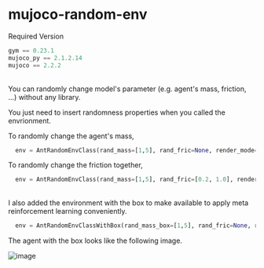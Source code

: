 # mujoco-random-env
Required Version

```python
gym == 0.23.1
mujoco_py == 2.1.2.14
mujoco == 2.2.2
```
</br>
You can randomly change model's parameter (e.g. agent's mass, friction, ...) without any library. 

You just need to insert randomness properties when you called the envrionment.

To randomly change the agent's mass,
```python
  env = AntRandomEnvClass(rand_mass=[1,5], rand_fric=None, render_mode=None, VERBOSE=True)
```
To randomly change the friction together,
```python
  env = AntRandomEnvClass(rand_mass=[1,5], rand_fric=[0.2, 1.0], render_mode=None, VERBOSE=True)
```
</br>
I also added the environment with the box to make available to apply meta reinforcement learning conveniently.

```python
  env = AntRandomEnvClassWithBox(rand_mass_box=[1,5], rand_fric=None, render_mode=None, VERBOSE=True)
```
The agent with the box looks like the following image.

![image](https://user-images.githubusercontent.com/77337434/193408761-a772c2a1-71f1-4ab5-b2ca-0e377bc21a76.png)

